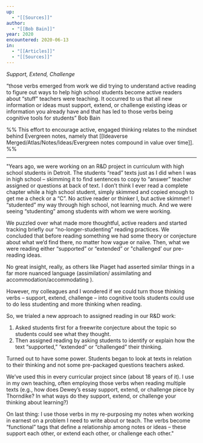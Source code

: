 ```yaml
---
up:
  - "[[Sources]]"
author:
  - "[[Bob Bain]]"
year: 2020
encountered: 2020-06-13
in:
  - "[[Articles]]"
  - "[[Sources]]"
---
```

 *Support, Extend, Challenge*

“those verbs emerged from work we did trying to understand active reading to figure out ways to help high school students become active readers about “stuff” teachers were teaching. It occurred to us that all new information or ideas must support, extend, or challenge existing ideas or information you already have and that has led to those verbs being cognitive tools for students” Bob Bain

%%
This effort to encourage active, engaged thinking relates to the mindset behind Evergreen notes, namely that [[Ideaverse Merged/Atlas/Notes/Ideas/Evergreen notes compound in value over time]].
%%

---
"Years ago, we were working on an R&D project in curriculum with high school students in Detroit. The students “read” texts just as I did when I was in high school – skimming it to find sentences to copy to “answer” teacher assigned or questions at back of text. I don’t think I ever read a complete chapter while a high school student, simply skimmed and copied enough to get me a check or a “C”. No active reader or thinker I, but active skimmer! I “studented” my way through high school, not learning much. And we were seeing “studenting” among students with whom we were working.

We puzzled over what made more thoughtful, active readers and started tracking briefly our “no-longer-studenting” reading practices. We concluded that before reading something we had some theory or conjecture about what we’d find there, no matter how vague or naïve. Then, what we were reading either “supported” or “extended” or "challenged’ our pre-reading ideas.

No great insight, really, as others like Piaget had asserted similar things in a far more nuanced language (assimilation/ assimilating and accommodation/accommodating ).

However, my colleagues and I wondered if we could turn those thinking verbs – support, extend, challenge – into cognitive tools students could use to do less studenting and more thinking when reading.

So, we trialed a new approach to assigned reading in our R&D work:

1. Asked students first for a freewrite conjecture about the topic so students could see what they thought.
2. Then assigned reading by asking students to identify or explain how the text “supported,” “extended” or “challenged” their thinking.

Turned out to have some power. Students began to look at texts in relation to their thinking and not some pre-packaged questions teachers asked.

We’ve used this in every curricular project since (about 18 years of it). I use in my own teaching, often employing those verbs when reading multiple texts (e.g., how does Dewey’s essay support, extend, or challenge piece by Thorndike? In what ways do they support, extend, or challenge your thinking about learning?)

On last thing: I use those verbs in my re-purposing my notes when working in earnest on a problem I need to write about or teach. The verbs become “functional” tags that define a relationship among notes or ideas – these support each other, or extend each other, or challenge each other."